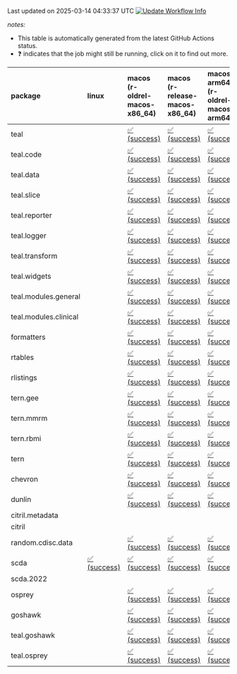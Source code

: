 Last updated on 2025-03-14 04:33:37 UTC [![Update Workflow
Info](https://github.com/averissimo/verdepcheck-status/actions/workflows/update.yaml/badge.svg)](https://github.com/averissimo/verdepcheck-status/actions/workflows/update.yaml)

*notes:*

-   This table is automatically generated from the latest GitHub Actions
    status.
-   ❓ indicates that the job might still be running, click on it to
    find out more.

<table>
<colgroup>
<col style="width: 1%" />
<col style="width: 6%" />
<col style="width: 7%" />
<col style="width: 7%" />
<col style="width: 7%" />
<col style="width: 7%" />
<col style="width: 7%" />
<col style="width: 7%" />
<col style="width: 7%" />
<col style="width: 7%" />
<col style="width: 7%" />
<col style="width: 7%" />
<col style="width: 7%" />
<col style="width: 7%" />
</colgroup>
<thead>
<tr class="header">
<th style="text-align: left;">package</th>
<th style="text-align: left;">linux</th>
<th style="text-align: left;">macos (r-oldrel-macos-x86_64)</th>
<th style="text-align: left;">macos (r-release-macos-x86_64)</th>
<th style="text-align: left;">macos-arm64 (r-oldrel-macos-arm64)</th>
<th style="text-align: left;">macos-arm64 (r-release-macos-arm64)</th>
<th style="text-align: left;">nosuggests</th>
<th style="text-align: left;">ubuntu-clang</th>
<th style="text-align: left;">ubuntu-gcc12</th>
<th style="text-align: left;">ubuntu-next</th>
<th style="text-align: left;">ubuntu-release</th>
<th style="text-align: left;">windows (r-devel-windows-x86_64)</th>
<th style="text-align: left;">windows (r-oldrel-windows-x86_64)</th>
<th style="text-align: left;">windows (r-release-windows-x86_64)</th>
</tr>
</thead>
<tbody>
<tr class="odd">
<td style="text-align: left;">teal</td>
<td style="text-align: left;"></td>
<td
style="text-align: left;"><a href="https://github.com/insightsengineering/teal/actions/runs/13744540510/job/38437872503">✅
(success)</a></td>
<td
style="text-align: left;"><a href="https://github.com/insightsengineering/teal/actions/runs/13744540510/job/38437871918">✅
(success)</a></td>
<td
style="text-align: left;"><a href="https://github.com/insightsengineering/teal/actions/runs/13744540510/job/38437872349">✅
(success)</a></td>
<td
style="text-align: left;"><a href="https://github.com/insightsengineering/teal/actions/runs/13744540510/job/38437871752">✅
(success)</a></td>
<td
style="text-align: left;"><a href="https://github.com/insightsengineering/teal/actions/runs/13744540510/job/38437872558">❌
(failure)</a></td>
<td
style="text-align: left;"><a href="https://github.com/insightsengineering/teal/actions/runs/13744540510/job/38437871679">✅
(success)</a></td>
<td
style="text-align: left;"><a href="https://github.com/insightsengineering/teal/actions/runs/13744540510/job/38437871831">✅
(success)</a></td>
<td
style="text-align: left;"><a href="https://github.com/insightsengineering/teal/actions/runs/13744540510/job/38437872176">✅
(success)</a></td>
<td
style="text-align: left;"><a href="https://github.com/insightsengineering/teal/actions/runs/13744540510/job/38437872268">✅
(success)</a></td>
<td
style="text-align: left;"><a href="https://github.com/insightsengineering/teal/actions/runs/13744540510/job/38437871402">✅
(success)</a></td>
<td
style="text-align: left;"><a href="https://github.com/insightsengineering/teal/actions/runs/13744540510/job/38437872642">✅
(success)</a></td>
<td
style="text-align: left;"><a href="https://github.com/insightsengineering/teal/actions/runs/13744540510/job/38437872075">✅
(success)</a></td>
</tr>
<tr class="even">
<td style="text-align: left;">teal.code</td>
<td style="text-align: left;"></td>
<td
style="text-align: left;"><a href="https://github.com/insightsengineering/teal.code/actions/runs/13744557262/job/38437909095">✅
(success)</a></td>
<td
style="text-align: left;"><a href="https://github.com/insightsengineering/teal.code/actions/runs/13744557262/job/38437908664">✅
(success)</a></td>
<td
style="text-align: left;"><a href="https://github.com/insightsengineering/teal.code/actions/runs/13744557262/job/38437908934">✅
(success)</a></td>
<td
style="text-align: left;"><a href="https://github.com/insightsengineering/teal.code/actions/runs/13744557262/job/38437908562">✅
(success)</a></td>
<td
style="text-align: left;"><a href="https://github.com/insightsengineering/teal.code/actions/runs/13744557262/job/38437909302">❌
(failure)</a></td>
<td
style="text-align: left;"><a href="https://github.com/insightsengineering/teal.code/actions/runs/13744557262/job/38437908493">✅
(success)</a></td>
<td
style="text-align: left;"><a href="https://github.com/insightsengineering/teal.code/actions/runs/13744557262/job/38437908612">✅
(success)</a></td>
<td
style="text-align: left;"><a href="https://github.com/insightsengineering/teal.code/actions/runs/13744557262/job/38437908862">✅
(success)</a></td>
<td
style="text-align: left;"><a href="https://github.com/insightsengineering/teal.code/actions/runs/13744557262/job/38437909009">✅
(success)</a></td>
<td
style="text-align: left;"><a href="https://github.com/insightsengineering/teal.code/actions/runs/13744557262/job/38437908316">✅
(success)</a></td>
<td
style="text-align: left;"><a href="https://github.com/insightsengineering/teal.code/actions/runs/13744557262/job/38437909230">✅
(success)</a></td>
<td
style="text-align: left;"><a href="https://github.com/insightsengineering/teal.code/actions/runs/13744557262/job/38437908801">✅
(success)</a></td>
</tr>
<tr class="odd">
<td style="text-align: left;">teal.data</td>
<td style="text-align: left;"></td>
<td
style="text-align: left;"><a href="https://github.com/insightsengineering/teal.data/actions/runs/13744544205/job/38437880170">✅
(success)</a></td>
<td
style="text-align: left;"><a href="https://github.com/insightsengineering/teal.data/actions/runs/13744544205/job/38437879735">✅
(success)</a></td>
<td
style="text-align: left;"><a href="https://github.com/insightsengineering/teal.data/actions/runs/13744544205/job/38437880022">✅
(success)</a></td>
<td
style="text-align: left;"><a href="https://github.com/insightsengineering/teal.data/actions/runs/13744544205/job/38437879588">✅
(success)</a></td>
<td
style="text-align: left;"><a href="https://github.com/insightsengineering/teal.data/actions/runs/13744544205/job/38437880486">❌
(failure)</a></td>
<td
style="text-align: left;"><a href="https://github.com/insightsengineering/teal.data/actions/runs/13744544205/job/38437879505">✅
(success)</a></td>
<td
style="text-align: left;"><a href="https://github.com/insightsengineering/teal.data/actions/runs/13744544205/job/38437879662">✅
(success)</a></td>
<td
style="text-align: left;"><a href="https://github.com/insightsengineering/teal.data/actions/runs/13744544205/job/38437879948">✅
(success)</a></td>
<td
style="text-align: left;"><a href="https://github.com/insightsengineering/teal.data/actions/runs/13744544205/job/38437880099">✅
(success)</a></td>
<td
style="text-align: left;"><a href="https://github.com/insightsengineering/teal.data/actions/runs/13744544205/job/38437879212">✅
(success)</a></td>
<td
style="text-align: left;"><a href="https://github.com/insightsengineering/teal.data/actions/runs/13744544205/job/38437880387">✅
(success)</a></td>
<td
style="text-align: left;"><a href="https://github.com/insightsengineering/teal.data/actions/runs/13744544205/job/38437879868">✅
(success)</a></td>
</tr>
<tr class="even">
<td style="text-align: left;">teal.slice</td>
<td style="text-align: left;"></td>
<td
style="text-align: left;"><a href="https://github.com/insightsengineering/teal.slice/actions/runs/13744551040/job/38437894924">✅
(success)</a></td>
<td
style="text-align: left;"><a href="https://github.com/insightsengineering/teal.slice/actions/runs/13744551040/job/38437894586">✅
(success)</a></td>
<td
style="text-align: left;"><a href="https://github.com/insightsengineering/teal.slice/actions/runs/13744551040/job/38437894799">✅
(success)</a></td>
<td
style="text-align: left;"><a href="https://github.com/insightsengineering/teal.slice/actions/runs/13744551040/job/38437894479">✅
(success)</a></td>
<td
style="text-align: left;"><a href="https://github.com/insightsengineering/teal.slice/actions/runs/13744551040/job/38437894981">❌
(failure)</a></td>
<td
style="text-align: left;"><a href="https://github.com/insightsengineering/teal.slice/actions/runs/13744551040/job/38437894166">✅
(success)</a></td>
<td
style="text-align: left;"><a href="https://github.com/insightsengineering/teal.slice/actions/runs/13744551040/job/38437894433">✅
(success)</a></td>
<td
style="text-align: left;"><a href="https://github.com/insightsengineering/teal.slice/actions/runs/13744551040/job/38437894652">✅
(success)</a></td>
<td
style="text-align: left;"><a href="https://github.com/insightsengineering/teal.slice/actions/runs/13744551040/job/38437894738">✅
(success)</a></td>
<td
style="text-align: left;"><a href="https://github.com/insightsengineering/teal.slice/actions/runs/13744551040/job/38437894383">✅
(success)</a></td>
<td
style="text-align: left;"><a href="https://github.com/insightsengineering/teal.slice/actions/runs/13744551040/job/38437895042">✅
(success)</a></td>
<td
style="text-align: left;"><a href="https://github.com/insightsengineering/teal.slice/actions/runs/13744551040/job/38437894690">✅
(success)</a></td>
</tr>
<tr class="odd">
<td style="text-align: left;">teal.reporter</td>
<td style="text-align: left;"></td>
<td
style="text-align: left;"><a href="https://github.com/insightsengineering/teal.reporter/actions/runs/13744546622/job/38437886459">✅
(success)</a></td>
<td
style="text-align: left;"><a href="https://github.com/insightsengineering/teal.reporter/actions/runs/13744546622/job/38437886031">✅
(success)</a></td>
<td
style="text-align: left;"><a href="https://github.com/insightsengineering/teal.reporter/actions/runs/13744546622/job/38437886312">✅
(success)</a></td>
<td
style="text-align: left;"><a href="https://github.com/insightsengineering/teal.reporter/actions/runs/13744546622/job/38437885785">✅
(success)</a></td>
<td
style="text-align: left;"><a href="https://github.com/insightsengineering/teal.reporter/actions/runs/13744546622/job/38437886854">❌
(failure)</a></td>
<td
style="text-align: left;"><a href="https://github.com/insightsengineering/teal.reporter/actions/runs/13744546622/job/38437885662">✅
(success)</a></td>
<td
style="text-align: left;"><a href="https://github.com/insightsengineering/teal.reporter/actions/runs/13744546622/job/38437885913">✅
(success)</a></td>
<td
style="text-align: left;"><a href="https://github.com/insightsengineering/teal.reporter/actions/runs/13744546622/job/38437886243">✅
(success)</a></td>
<td
style="text-align: left;"><a href="https://github.com/insightsengineering/teal.reporter/actions/runs/13744546622/job/38437886392">✅
(success)</a></td>
<td
style="text-align: left;"><a href="https://github.com/insightsengineering/teal.reporter/actions/runs/13744546622/job/38437885386">✅
(success)</a></td>
<td
style="text-align: left;"><a href="https://github.com/insightsengineering/teal.reporter/actions/runs/13744546622/job/38437886629">✅
(success)</a></td>
<td
style="text-align: left;"><a href="https://github.com/insightsengineering/teal.reporter/actions/runs/13744546622/job/38437886184">✅
(success)</a></td>
</tr>
<tr class="even">
<td style="text-align: left;">teal.logger</td>
<td style="text-align: left;"></td>
<td
style="text-align: left;"><a href="https://github.com/insightsengineering/teal.logger/actions/runs/13744541411/job/38437873806">✅
(success)</a></td>
<td
style="text-align: left;"><a href="https://github.com/insightsengineering/teal.logger/actions/runs/13744541411/job/38437873360">✅
(success)</a></td>
<td
style="text-align: left;"><a href="https://github.com/insightsengineering/teal.logger/actions/runs/13744541411/job/38437873596">✅
(success)</a></td>
<td
style="text-align: left;"><a href="https://github.com/insightsengineering/teal.logger/actions/runs/13744541411/job/38437873209">✅
(success)</a></td>
<td
style="text-align: left;"><a href="https://github.com/insightsengineering/teal.logger/actions/runs/13744541411/job/38437874098">❌
(failure)</a></td>
<td
style="text-align: left;"><a href="https://github.com/insightsengineering/teal.logger/actions/runs/13744541411/job/38437873122">✅
(success)</a></td>
<td
style="text-align: left;"><a href="https://github.com/insightsengineering/teal.logger/actions/runs/13744541411/job/38437873269">✅
(success)</a></td>
<td
style="text-align: left;"><a href="https://github.com/insightsengineering/teal.logger/actions/runs/13744541411/job/38437873666">✅
(success)</a></td>
<td
style="text-align: left;"><a href="https://github.com/insightsengineering/teal.logger/actions/runs/13744541411/job/38437873735">✅
(success)</a></td>
<td
style="text-align: left;"><a href="https://github.com/insightsengineering/teal.logger/actions/runs/13744541411/job/38437872833">✅
(success)</a></td>
<td
style="text-align: left;"><a href="https://github.com/insightsengineering/teal.logger/actions/runs/13744541411/job/38437873982">✅
(success)</a></td>
<td
style="text-align: left;"><a href="https://github.com/insightsengineering/teal.logger/actions/runs/13744541411/job/38437873444">✅
(success)</a></td>
</tr>
<tr class="odd">
<td style="text-align: left;">teal.transform</td>
<td style="text-align: left;"></td>
<td
style="text-align: left;"><a href="https://github.com/insightsengineering/teal.transform/actions/runs/13744547445/job/38437888463">✅
(success)</a></td>
<td
style="text-align: left;"><a href="https://github.com/insightsengineering/teal.transform/actions/runs/13744547445/job/38437888176">✅
(success)</a></td>
<td
style="text-align: left;"><a href="https://github.com/insightsengineering/teal.transform/actions/runs/13744547445/job/38437888392">✅
(success)</a></td>
<td
style="text-align: left;"><a href="https://github.com/insightsengineering/teal.transform/actions/runs/13744547445/job/38437888003">✅
(success)</a></td>
<td
style="text-align: left;"><a href="https://github.com/insightsengineering/teal.transform/actions/runs/13744547445/job/38437889051">❌
(failure)</a></td>
<td
style="text-align: left;"><a href="https://github.com/insightsengineering/teal.transform/actions/runs/13744547445/job/38437887921">✅
(success)</a></td>
<td
style="text-align: left;"><a href="https://github.com/insightsengineering/teal.transform/actions/runs/13744547445/job/38437888103">✅
(success)</a></td>
<td
style="text-align: left;"><a href="https://github.com/insightsengineering/teal.transform/actions/runs/13744547445/job/38437888544">✅
(success)</a></td>
<td
style="text-align: left;"><a href="https://github.com/insightsengineering/teal.transform/actions/runs/13744547445/job/38437888786">✅
(success)</a></td>
<td
style="text-align: left;"><a href="https://github.com/insightsengineering/teal.transform/actions/runs/13744547445/job/38437887658">✅
(success)</a></td>
<td
style="text-align: left;"><a href="https://github.com/insightsengineering/teal.transform/actions/runs/13744547445/job/38437888706">✅
(success)</a></td>
<td
style="text-align: left;"><a href="https://github.com/insightsengineering/teal.transform/actions/runs/13744547445/job/38437888328">✅
(success)</a></td>
</tr>
<tr class="even">
<td style="text-align: left;">teal.widgets</td>
<td style="text-align: left;"></td>
<td
style="text-align: left;"><a href="https://github.com/insightsengineering/teal.widgets/actions/runs/13744563542/job/38437920535">✅
(success)</a></td>
<td
style="text-align: left;"><a href="https://github.com/insightsengineering/teal.widgets/actions/runs/13744563542/job/38437920246">✅
(success)</a></td>
<td
style="text-align: left;"><a href="https://github.com/insightsengineering/teal.widgets/actions/runs/13744563542/job/38437920445">✅
(success)</a></td>
<td
style="text-align: left;"><a href="https://github.com/insightsengineering/teal.widgets/actions/runs/13744563542/job/38437920146">✅
(success)</a></td>
<td
style="text-align: left;"><a href="https://github.com/insightsengineering/teal.widgets/actions/runs/13744563542/job/38437920606">❌
(failure)</a></td>
<td
style="text-align: left;"><a href="https://github.com/insightsengineering/teal.widgets/actions/runs/13744563542/job/38437919750">✅
(success)</a></td>
<td
style="text-align: left;"><a href="https://github.com/insightsengineering/teal.widgets/actions/runs/13744563542/job/38437920090">✅
(success)</a></td>
<td
style="text-align: left;"><a href="https://github.com/insightsengineering/teal.widgets/actions/runs/13744563542/job/38437920295">✅
(success)</a></td>
<td
style="text-align: left;"><a href="https://github.com/insightsengineering/teal.widgets/actions/runs/13744563542/job/38437920398">✅
(success)</a></td>
<td
style="text-align: left;"><a href="https://github.com/insightsengineering/teal.widgets/actions/runs/13744563542/job/38437920013">✅
(success)</a></td>
<td
style="text-align: left;"><a href="https://github.com/insightsengineering/teal.widgets/actions/runs/13744563542/job/38437920731">✅
(success)</a></td>
<td
style="text-align: left;"><a href="https://github.com/insightsengineering/teal.widgets/actions/runs/13744563542/job/38437920348">✅
(success)</a></td>
</tr>
<tr class="odd">
<td style="text-align: left;">teal.modules.general</td>
<td style="text-align: left;"></td>
<td
style="text-align: left;"><a href="https://github.com/insightsengineering/teal.modules.general/actions/runs/13744541244/job/38437873431">✅
(success)</a></td>
<td
style="text-align: left;"><a href="https://github.com/insightsengineering/teal.modules.general/actions/runs/13744541244/job/38437873185">✅
(success)</a></td>
<td
style="text-align: left;"><a href="https://github.com/insightsengineering/teal.modules.general/actions/runs/13744541244/job/38437873361">✅
(success)</a></td>
<td
style="text-align: left;"><a href="https://github.com/insightsengineering/teal.modules.general/actions/runs/13744541244/job/38437873092">✅
(success)</a></td>
<td style="text-align: left;"></td>
<td style="text-align: left;"></td>
<td style="text-align: left;"></td>
<td
style="text-align: left;"><a href="https://github.com/insightsengineering/teal.modules.general/actions/runs/13744541244/job/38437872726">✅
(success)</a></td>
<td
style="text-align: left;"><a href="https://github.com/insightsengineering/teal.modules.general/actions/runs/13744541244/job/38437873002">✅
(success)</a></td>
<td
style="text-align: left;"><a href="https://github.com/insightsengineering/teal.modules.general/actions/runs/13744541244/job/38437872911">✅
(success)</a></td>
<td
style="text-align: left;"><a href="https://github.com/insightsengineering/teal.modules.general/actions/runs/13744541244/job/38437873510">✅
(success)</a></td>
<td
style="text-align: left;"><a href="https://github.com/insightsengineering/teal.modules.general/actions/runs/13744541244/job/38437873273">✅
(success)</a></td>
</tr>
<tr class="even">
<td style="text-align: left;">teal.modules.clinical</td>
<td style="text-align: left;"></td>
<td
style="text-align: left;"><a href="https://github.com/insightsengineering/teal.modules.clinical/actions/runs/13744556604/job/38437907051">✅
(success)</a></td>
<td
style="text-align: left;"><a href="https://github.com/insightsengineering/teal.modules.clinical/actions/runs/13744556604/job/38437906823">✅
(success)</a></td>
<td
style="text-align: left;"><a href="https://github.com/insightsengineering/teal.modules.clinical/actions/runs/13744556604/job/38437906987">✅
(success)</a></td>
<td
style="text-align: left;"><a href="https://github.com/insightsengineering/teal.modules.clinical/actions/runs/13744556604/job/38437906757">✅
(success)</a></td>
<td style="text-align: left;"></td>
<td style="text-align: left;"></td>
<td style="text-align: left;"></td>
<td
style="text-align: left;"><a href="https://github.com/insightsengineering/teal.modules.clinical/actions/runs/13744556604/job/38437906425">✅
(success)</a></td>
<td
style="text-align: left;"><a href="https://github.com/insightsengineering/teal.modules.clinical/actions/runs/13744556604/job/38437906631">✅
(success)</a></td>
<td
style="text-align: left;"><a href="https://github.com/insightsengineering/teal.modules.clinical/actions/runs/13744556604/job/38437906698">✅
(success)</a></td>
<td
style="text-align: left;"><a href="https://github.com/insightsengineering/teal.modules.clinical/actions/runs/13744556604/job/38437907111">✅
(success)</a></td>
<td
style="text-align: left;"><a href="https://github.com/insightsengineering/teal.modules.clinical/actions/runs/13744556604/job/38437906907">✅
(success)</a></td>
</tr>
<tr class="odd">
<td style="text-align: left;">formatters</td>
<td style="text-align: left;"></td>
<td
style="text-align: left;"><a href="https://github.com/insightsengineering/formatters/actions/runs/13744552826/job/38437898501">✅
(success)</a></td>
<td
style="text-align: left;"><a href="https://github.com/insightsengineering/formatters/actions/runs/13744552826/job/38437897980">✅
(success)</a></td>
<td
style="text-align: left;"><a href="https://github.com/insightsengineering/formatters/actions/runs/13744552826/job/38437898328">✅
(success)</a></td>
<td
style="text-align: left;"><a href="https://github.com/insightsengineering/formatters/actions/runs/13744552826/job/38437897791">✅
(success)</a></td>
<td
style="text-align: left;"><a href="https://github.com/insightsengineering/formatters/actions/runs/13744552826/job/38437898785">❌
(failure)</a></td>
<td
style="text-align: left;"><a href="https://github.com/insightsengineering/formatters/actions/runs/13744552826/job/38437897705">✅
(success)</a></td>
<td
style="text-align: left;"><a href="https://github.com/insightsengineering/formatters/actions/runs/13744552826/job/38437897879">✅
(success)</a></td>
<td
style="text-align: left;"><a href="https://github.com/insightsengineering/formatters/actions/runs/13744552826/job/38437898245">✅
(success)</a></td>
<td
style="text-align: left;"><a href="https://github.com/insightsengineering/formatters/actions/runs/13744552826/job/38437898427">✅
(success)</a></td>
<td
style="text-align: left;"><a href="https://github.com/insightsengineering/formatters/actions/runs/13744552826/job/38437897409">✅
(success)</a></td>
<td
style="text-align: left;"><a href="https://github.com/insightsengineering/formatters/actions/runs/13744552826/job/38437898685">✅
(success)</a></td>
<td
style="text-align: left;"><a href="https://github.com/insightsengineering/formatters/actions/runs/13744552826/job/38437898158">✅
(success)</a></td>
</tr>
<tr class="even">
<td style="text-align: left;">rtables</td>
<td style="text-align: left;"></td>
<td
style="text-align: left;"><a href="https://github.com/insightsengineering/rtables/actions/runs/13744540264/job/38437872181">✅
(success)</a></td>
<td
style="text-align: left;"><a href="https://github.com/insightsengineering/rtables/actions/runs/13744540264/job/38437871640">✅
(success)</a></td>
<td
style="text-align: left;"><a href="https://github.com/insightsengineering/rtables/actions/runs/13744540264/job/38437871968">✅
(success)</a></td>
<td
style="text-align: left;"><a href="https://github.com/insightsengineering/rtables/actions/runs/13744540264/job/38437871474">✅
(success)</a></td>
<td
style="text-align: left;"><a href="https://github.com/insightsengineering/rtables/actions/runs/13744540264/job/38437872532">❌
(failure)</a></td>
<td
style="text-align: left;"><a href="https://github.com/insightsengineering/rtables/actions/runs/13744540264/job/38437871385">✅
(success)</a></td>
<td
style="text-align: left;"><a href="https://github.com/insightsengineering/rtables/actions/runs/13744540264/job/38437871560">✅
(success)</a></td>
<td
style="text-align: left;"><a href="https://github.com/insightsengineering/rtables/actions/runs/13744540264/job/38437871886">✅
(success)</a></td>
<td
style="text-align: left;"><a href="https://github.com/insightsengineering/rtables/actions/runs/13744540264/job/38437872057">✅
(success)</a></td>
<td
style="text-align: left;"><a href="https://github.com/insightsengineering/rtables/actions/runs/13744540264/job/38437871106">✅
(success)</a></td>
<td
style="text-align: left;"><a href="https://github.com/insightsengineering/rtables/actions/runs/13744540264/job/38437872409">✅
(success)</a></td>
<td
style="text-align: left;"><a href="https://github.com/insightsengineering/rtables/actions/runs/13744540264/job/38437871800">✅
(success)</a></td>
</tr>
<tr class="odd">
<td style="text-align: left;">rlistings</td>
<td style="text-align: left;"></td>
<td
style="text-align: left;"><a href="https://github.com/insightsengineering/rlistings/actions/runs/13744545013/job/38437882802">✅
(success)</a></td>
<td
style="text-align: left;"><a href="https://github.com/insightsengineering/rlistings/actions/runs/13744545013/job/38437882329">✅
(success)</a></td>
<td
style="text-align: left;"><a href="https://github.com/insightsengineering/rlistings/actions/runs/13744545013/job/38437882668">✅
(success)</a></td>
<td
style="text-align: left;"><a href="https://github.com/insightsengineering/rlistings/actions/runs/13744545013/job/38437882158">✅
(success)</a></td>
<td
style="text-align: left;"><a href="https://github.com/insightsengineering/rlistings/actions/runs/13744545013/job/38437882735">❌
(failure)</a></td>
<td
style="text-align: left;"><a href="https://github.com/insightsengineering/rlistings/actions/runs/13744545013/job/38437881628">✅
(success)</a></td>
<td
style="text-align: left;"><a href="https://github.com/insightsengineering/rlistings/actions/runs/13744545013/job/38437881927">✅
(success)</a></td>
<td
style="text-align: left;"><a href="https://github.com/insightsengineering/rlistings/actions/runs/13744545013/job/38437882244">✅
(success)</a></td>
<td
style="text-align: left;"><a href="https://github.com/insightsengineering/rlistings/actions/runs/13744545013/job/38437882417">✅
(success)</a></td>
<td
style="text-align: left;"><a href="https://github.com/insightsengineering/rlistings/actions/runs/13744545013/job/38437881989">✅
(success)</a></td>
<td
style="text-align: left;"><a href="https://github.com/insightsengineering/rlistings/actions/runs/13744545013/job/38437883096">✅
(success)</a></td>
<td
style="text-align: left;"><a href="https://github.com/insightsengineering/rlistings/actions/runs/13744545013/job/38437882495">✅
(success)</a></td>
</tr>
<tr class="even">
<td style="text-align: left;">tern.gee</td>
<td style="text-align: left;"></td>
<td
style="text-align: left;"><a href="https://github.com/insightsengineering/tern.gee/actions/runs/13744554040/job/38437902334">✅
(success)</a></td>
<td
style="text-align: left;"><a href="https://github.com/insightsengineering/tern.gee/actions/runs/13744554040/job/38437901956">✅
(success)</a></td>
<td
style="text-align: left;"><a href="https://github.com/insightsengineering/tern.gee/actions/runs/13744554040/job/38437902221">✅
(success)</a></td>
<td
style="text-align: left;"><a href="https://github.com/insightsengineering/tern.gee/actions/runs/13744554040/job/38437901868">✅
(success)</a></td>
<td
style="text-align: left;"><a href="https://github.com/insightsengineering/tern.gee/actions/runs/13744554040/job/38437902386">❌
(failure)</a></td>
<td
style="text-align: left;"><a href="https://github.com/insightsengineering/tern.gee/actions/runs/13744554040/job/38437901805">✅
(success)</a></td>
<td
style="text-align: left;"><a href="https://github.com/insightsengineering/tern.gee/actions/runs/13744554040/job/38437901914">✅
(success)</a></td>
<td
style="text-align: left;"><a href="https://github.com/insightsengineering/tern.gee/actions/runs/13744554040/job/38437902108">✅
(success)</a></td>
<td
style="text-align: left;"><a href="https://github.com/insightsengineering/tern.gee/actions/runs/13744554040/job/38437902158">✅
(success)</a></td>
<td
style="text-align: left;"><a href="https://github.com/insightsengineering/tern.gee/actions/runs/13744554040/job/38437901611">✅
(success)</a></td>
<td
style="text-align: left;"><a href="https://github.com/insightsengineering/tern.gee/actions/runs/13744554040/job/38437902430">✅
(success)</a></td>
<td
style="text-align: left;"><a href="https://github.com/insightsengineering/tern.gee/actions/runs/13744554040/job/38437902063">✅
(success)</a></td>
</tr>
<tr class="odd">
<td style="text-align: left;">tern.mmrm</td>
<td style="text-align: left;"></td>
<td
style="text-align: left;"><a href="https://github.com/insightsengineering/tern.mmrm/actions/runs/13744562170/job/38437916974">✅
(success)</a></td>
<td
style="text-align: left;"><a href="https://github.com/insightsengineering/tern.mmrm/actions/runs/13744562170/job/38437916455">✅
(success)</a></td>
<td
style="text-align: left;"><a href="https://github.com/insightsengineering/tern.mmrm/actions/runs/13744562170/job/38437916801">✅
(success)</a></td>
<td
style="text-align: left;"><a href="https://github.com/insightsengineering/tern.mmrm/actions/runs/13744562170/job/38437916279">✅
(success)</a></td>
<td
style="text-align: left;"><a href="https://github.com/insightsengineering/tern.mmrm/actions/runs/13744562170/job/38437916888">❌
(failure)</a></td>
<td
style="text-align: left;"><a href="https://github.com/insightsengineering/tern.mmrm/actions/runs/13744562170/job/38437915779">✅
(success)</a></td>
<td
style="text-align: left;"><a href="https://github.com/insightsengineering/tern.mmrm/actions/runs/13744562170/job/38437916039">✅
(success)</a></td>
<td
style="text-align: left;"><a href="https://github.com/insightsengineering/tern.mmrm/actions/runs/13744562170/job/38437916379">✅
(success)</a></td>
<td
style="text-align: left;"><a href="https://github.com/insightsengineering/tern.mmrm/actions/runs/13744562170/job/38437916527">✅
(success)</a></td>
<td
style="text-align: left;"><a href="https://github.com/insightsengineering/tern.mmrm/actions/runs/13744562170/job/38437916116">✅
(success)</a></td>
<td
style="text-align: left;"><a href="https://github.com/insightsengineering/tern.mmrm/actions/runs/13744562170/job/38437917165">✅
(success)</a></td>
<td
style="text-align: left;"><a href="https://github.com/insightsengineering/tern.mmrm/actions/runs/13744562170/job/38437916612">✅
(success)</a></td>
</tr>
<tr class="even">
<td style="text-align: left;">tern.rbmi</td>
<td style="text-align: left;"></td>
<td
style="text-align: left;"><a href="https://github.com/insightsengineering/tern.rbmi/actions/runs/13744552141/job/38437897147">✅
(success)</a></td>
<td
style="text-align: left;"><a href="https://github.com/insightsengineering/tern.rbmi/actions/runs/13744552141/job/38437896626">✅
(success)</a></td>
<td
style="text-align: left;"><a href="https://github.com/insightsengineering/tern.rbmi/actions/runs/13744552141/job/38437896927">✅
(success)</a></td>
<td
style="text-align: left;"><a href="https://github.com/insightsengineering/tern.rbmi/actions/runs/13744552141/job/38437896454">✅
(success)</a></td>
<td
style="text-align: left;"><a href="https://github.com/insightsengineering/tern.rbmi/actions/runs/13744552141/job/38437897247">❌
(failure)</a></td>
<td
style="text-align: left;"><a href="https://github.com/insightsengineering/tern.rbmi/actions/runs/13744552141/job/38437896261">✅
(success)</a></td>
<td
style="text-align: left;"><a href="https://github.com/insightsengineering/tern.rbmi/actions/runs/13744552141/job/38437896350">✅
(success)</a></td>
<td
style="text-align: left;"><a href="https://github.com/insightsengineering/tern.rbmi/actions/runs/13744552141/job/38437896710">✅
(success)</a></td>
<td
style="text-align: left;"><a href="https://github.com/insightsengineering/tern.rbmi/actions/runs/13744552141/job/38437896869">✅
(success)</a></td>
<td
style="text-align: left;"><a href="https://github.com/insightsengineering/tern.rbmi/actions/runs/13744552141/job/38437896030">✅
(success)</a></td>
<td
style="text-align: left;"><a href="https://github.com/insightsengineering/tern.rbmi/actions/runs/13744552141/job/38437897322">✅
(success)</a></td>
<td
style="text-align: left;"><a href="https://github.com/insightsengineering/tern.rbmi/actions/runs/13744552141/job/38437896790">✅
(success)</a></td>
</tr>
<tr class="odd">
<td style="text-align: left;">tern</td>
<td style="text-align: left;"></td>
<td
style="text-align: left;"><a href="https://github.com/insightsengineering/tern/actions/runs/13744546693/job/38437887080">✅
(success)</a></td>
<td
style="text-align: left;"><a href="https://github.com/insightsengineering/tern/actions/runs/13744546693/job/38437886491">✅
(success)</a></td>
<td
style="text-align: left;"><a href="https://github.com/insightsengineering/tern/actions/runs/13744546693/job/38437886881">✅
(success)</a></td>
<td
style="text-align: left;"><a href="https://github.com/insightsengineering/tern/actions/runs/13744546693/job/38437886334">✅
(success)</a></td>
<td
style="text-align: left;"><a href="https://github.com/insightsengineering/tern/actions/runs/13744546693/job/38437887206">❌
(failure)</a></td>
<td
style="text-align: left;"><a href="https://github.com/insightsengineering/tern/actions/runs/13744546693/job/38437885947">✅
(success)</a></td>
<td
style="text-align: left;"><a href="https://github.com/insightsengineering/tern/actions/runs/13744546693/job/38437886271">✅
(success)</a></td>
<td
style="text-align: left;"><a href="https://github.com/insightsengineering/tern/actions/runs/13744546693/job/38437886582">✅
(success)</a></td>
<td
style="text-align: left;"><a href="https://github.com/insightsengineering/tern/actions/runs/13744546693/job/38437886778">✅
(success)</a></td>
<td
style="text-align: left;"><a href="https://github.com/insightsengineering/tern/actions/runs/13744546693/job/38437886207">✅
(success)</a></td>
<td
style="text-align: left;"><a href="https://github.com/insightsengineering/tern/actions/runs/13744546693/job/38437887287">✅
(success)</a></td>
<td
style="text-align: left;"><a href="https://github.com/insightsengineering/tern/actions/runs/13744546693/job/38437886688">✅
(success)</a></td>
</tr>
<tr class="even">
<td style="text-align: left;">chevron</td>
<td style="text-align: left;"></td>
<td
style="text-align: left;"><a href="https://github.com/insightsengineering/chevron/actions/runs/13744554255/job/38437902516">✅
(success)</a></td>
<td
style="text-align: left;"><a href="https://github.com/insightsengineering/chevron/actions/runs/13744554255/job/38437902193">✅
(success)</a></td>
<td
style="text-align: left;"><a href="https://github.com/insightsengineering/chevron/actions/runs/13744554255/job/38437902413">✅
(success)</a></td>
<td
style="text-align: left;"><a href="https://github.com/insightsengineering/chevron/actions/runs/13744554255/job/38437902099">✅
(success)</a></td>
<td
style="text-align: left;"><a href="https://github.com/insightsengineering/chevron/actions/runs/13744554255/job/38437902570">❌
(failure)</a></td>
<td
style="text-align: left;"><a href="https://github.com/insightsengineering/chevron/actions/runs/13744554255/job/38437901808">✅
(success)</a></td>
<td
style="text-align: left;"><a href="https://github.com/insightsengineering/chevron/actions/runs/13744554255/job/38437902045">✅
(success)</a></td>
<td
style="text-align: left;"><a href="https://github.com/insightsengineering/chevron/actions/runs/13744554255/job/38437902247">✅
(success)</a></td>
<td
style="text-align: left;"><a href="https://github.com/insightsengineering/chevron/actions/runs/13744554255/job/38437902355">✅
(success)</a></td>
<td
style="text-align: left;"><a href="https://github.com/insightsengineering/chevron/actions/runs/13744554255/job/38437901989">✅
(success)</a></td>
<td
style="text-align: left;"><a href="https://github.com/insightsengineering/chevron/actions/runs/13744554255/job/38437902632">✅
(success)</a></td>
<td
style="text-align: left;"><a href="https://github.com/insightsengineering/chevron/actions/runs/13744554255/job/38437902300">✅
(success)</a></td>
</tr>
<tr class="odd">
<td style="text-align: left;">dunlin</td>
<td style="text-align: left;"></td>
<td
style="text-align: left;"><a href="https://github.com/insightsengineering/dunlin/actions/runs/12616307113/job/35157397606">✅
(success)</a></td>
<td
style="text-align: left;"><a href="https://github.com/insightsengineering/dunlin/actions/runs/12616307113/job/35157397136">✅
(success)</a></td>
<td
style="text-align: left;"><a href="https://github.com/insightsengineering/dunlin/actions/runs/12616307113/job/35157397443">✅
(success)</a></td>
<td
style="text-align: left;"><a href="https://github.com/insightsengineering/dunlin/actions/runs/12616307113/job/35157396975">✅
(success)</a></td>
<td
style="text-align: left;"><a href="https://github.com/insightsengineering/dunlin/actions/runs/12616307113/job/35157397923">✅
(success)</a></td>
<td
style="text-align: left;"><a href="https://github.com/insightsengineering/dunlin/actions/runs/12616307113/job/35157397053">✅
(success)</a></td>
<td
style="text-align: left;"><a href="https://github.com/insightsengineering/dunlin/actions/runs/12616307113/job/35157397205">✅
(success)</a></td>
<td
style="text-align: left;"><a href="https://github.com/insightsengineering/dunlin/actions/runs/12616307113/job/35157397533">✅
(success)</a></td>
<td
style="text-align: left;"><a href="https://github.com/insightsengineering/dunlin/actions/runs/12616307113/job/35157397749">✅
(success)</a></td>
<td
style="text-align: left;"><a href="https://github.com/insightsengineering/dunlin/actions/runs/12616307113/job/35157396791">✅
(success)</a></td>
<td
style="text-align: left;"><a href="https://github.com/insightsengineering/dunlin/actions/runs/12616307113/job/35157397670">✅
(success)</a></td>
<td
style="text-align: left;"><a href="https://github.com/insightsengineering/dunlin/actions/runs/12616307113/job/35157397262">✅
(success)</a></td>
</tr>
<tr class="even">
<td style="text-align: left;">citril.metadata</td>
<td style="text-align: left;"></td>
<td style="text-align: left;"></td>
<td style="text-align: left;"></td>
<td style="text-align: left;"></td>
<td style="text-align: left;"></td>
<td style="text-align: left;"></td>
<td style="text-align: left;"></td>
<td style="text-align: left;"></td>
<td style="text-align: left;"></td>
<td style="text-align: left;"></td>
<td style="text-align: left;"></td>
<td style="text-align: left;"></td>
<td style="text-align: left;"></td>
</tr>
<tr class="odd">
<td style="text-align: left;">citril</td>
<td style="text-align: left;"></td>
<td style="text-align: left;"></td>
<td style="text-align: left;"></td>
<td style="text-align: left;"></td>
<td style="text-align: left;"></td>
<td style="text-align: left;"></td>
<td style="text-align: left;"></td>
<td style="text-align: left;"></td>
<td style="text-align: left;"></td>
<td style="text-align: left;"></td>
<td style="text-align: left;"></td>
<td style="text-align: left;"></td>
<td style="text-align: left;"></td>
</tr>
<tr class="even">
<td style="text-align: left;">random.cdisc.data</td>
<td style="text-align: left;"></td>
<td
style="text-align: left;"><a href="https://github.com/insightsengineering/random.cdisc.data/actions/runs/13744551171/job/38437895898">✅
(success)</a></td>
<td
style="text-align: left;"><a href="https://github.com/insightsengineering/random.cdisc.data/actions/runs/13744551171/job/38437895512">✅
(success)</a></td>
<td
style="text-align: left;"><a href="https://github.com/insightsengineering/random.cdisc.data/actions/runs/13744551171/job/38437895704">✅
(success)</a></td>
<td
style="text-align: left;"><a href="https://github.com/insightsengineering/random.cdisc.data/actions/runs/13744551171/job/38437895377">✅
(success)</a></td>
<td
style="text-align: left;"><a href="https://github.com/insightsengineering/random.cdisc.data/actions/runs/13744551171/job/38437896143">❌
(failure)</a></td>
<td
style="text-align: left;"><a href="https://github.com/insightsengineering/random.cdisc.data/actions/runs/13744551171/job/38437895300">✅
(success)</a></td>
<td
style="text-align: left;"><a href="https://github.com/insightsengineering/random.cdisc.data/actions/runs/13744551171/job/38437895445">✅
(success)</a></td>
<td
style="text-align: left;"><a href="https://github.com/insightsengineering/random.cdisc.data/actions/runs/13744551171/job/38437895769">✅
(success)</a></td>
<td
style="text-align: left;"><a href="https://github.com/insightsengineering/random.cdisc.data/actions/runs/13744551171/job/38437895839">✅
(success)</a></td>
<td
style="text-align: left;"><a href="https://github.com/insightsengineering/random.cdisc.data/actions/runs/13744551171/job/38437895076">✅
(success)</a></td>
<td
style="text-align: left;"><a href="https://github.com/insightsengineering/random.cdisc.data/actions/runs/13744551171/job/38437896047">✅
(success)</a></td>
<td
style="text-align: left;"><a href="https://github.com/insightsengineering/random.cdisc.data/actions/runs/13744551171/job/38437895633">✅
(success)</a></td>
</tr>
<tr class="odd">
<td style="text-align: left;">scda</td>
<td
style="text-align: left;"><a href="https://github.com/insightsengineering/scda/actions/runs/10437595381/job/28903953758">✅
(success)</a></td>
<td
style="text-align: left;"><a href="https://github.com/insightsengineering/scda/actions/runs/10437595381/job/28903953430">✅
(success)</a></td>
<td
style="text-align: left;"><a href="https://github.com/insightsengineering/scda/actions/runs/10437595381/job/28903953031">✅
(success)</a></td>
<td
style="text-align: left;"><a href="https://github.com/insightsengineering/scda/actions/runs/10437595381/job/28903953278">✅
(success)</a></td>
<td
style="text-align: left;"><a href="https://github.com/insightsengineering/scda/actions/runs/10437595381/job/28903952896">✅
(success)</a></td>
<td
style="text-align: left;"><a href="https://github.com/insightsengineering/scda/actions/runs/10437595381/job/28903953675">❌
(failure)</a></td>
<td
style="text-align: left;"><a href="https://github.com/insightsengineering/scda/actions/runs/10437595381/job/28903952832">✅
(success)</a></td>
<td
style="text-align: left;"><a href="https://github.com/insightsengineering/scda/actions/runs/10437595381/job/28903952973">✅
(success)</a></td>
<td
style="text-align: left;"><a href="https://github.com/insightsengineering/scda/actions/runs/10437595381/job/28903953208">✅
(success)</a></td>
<td
style="text-align: left;"><a href="https://github.com/insightsengineering/scda/actions/runs/10437595381/job/28903953361">✅
(success)</a></td>
<td
style="text-align: left;"><a href="https://github.com/insightsengineering/scda/actions/runs/10437595381/job/28903952629">✅
(success)</a></td>
<td
style="text-align: left;"><a href="https://github.com/insightsengineering/scda/actions/runs/10437595381/job/28903953574">✅
(success)</a></td>
<td
style="text-align: left;"><a href="https://github.com/insightsengineering/scda/actions/runs/10437595381/job/28903953140">✅
(success)</a></td>
</tr>
<tr class="even">
<td style="text-align: left;">scda.2022</td>
<td style="text-align: left;"></td>
<td style="text-align: left;"></td>
<td style="text-align: left;"></td>
<td style="text-align: left;"></td>
<td style="text-align: left;"></td>
<td style="text-align: left;"></td>
<td style="text-align: left;"></td>
<td style="text-align: left;"></td>
<td style="text-align: left;"></td>
<td style="text-align: left;"></td>
<td style="text-align: left;"></td>
<td style="text-align: left;"></td>
<td style="text-align: left;"></td>
</tr>
<tr class="odd">
<td style="text-align: left;">osprey</td>
<td style="text-align: left;"></td>
<td
style="text-align: left;"><a href="https://github.com/insightsengineering/osprey/actions/runs/13744560505/job/38437914094">✅
(success)</a></td>
<td
style="text-align: left;"><a href="https://github.com/insightsengineering/osprey/actions/runs/13744560505/job/38437913755">✅
(success)</a></td>
<td
style="text-align: left;"><a href="https://github.com/insightsengineering/osprey/actions/runs/13744560505/job/38437913991">✅
(success)</a></td>
<td
style="text-align: left;"><a href="https://github.com/insightsengineering/osprey/actions/runs/13744560505/job/38437913656">✅
(success)</a></td>
<td
style="text-align: left;"><a href="https://github.com/insightsengineering/osprey/actions/runs/13744560505/job/38437914138">❌
(failure)</a></td>
<td
style="text-align: left;"><a href="https://github.com/insightsengineering/osprey/actions/runs/13744560505/job/38437913167">✅
(success)</a></td>
<td
style="text-align: left;"><a href="https://github.com/insightsengineering/osprey/actions/runs/13744560505/job/38437913589">✅
(success)</a></td>
<td
style="text-align: left;"><a href="https://github.com/insightsengineering/osprey/actions/runs/13744560505/job/38437913809">✅
(success)</a></td>
<td
style="text-align: left;"><a href="https://github.com/insightsengineering/osprey/actions/runs/13744560505/job/38437913914">✅
(success)</a></td>
<td
style="text-align: left;"><a href="https://github.com/insightsengineering/osprey/actions/runs/13744560505/job/38437913476">✅
(success)</a></td>
<td
style="text-align: left;"><a href="https://github.com/insightsengineering/osprey/actions/runs/13744560505/job/38437914191">✅
(success)</a></td>
<td
style="text-align: left;"><a href="https://github.com/insightsengineering/osprey/actions/runs/13744560505/job/38437913860">✅
(success)</a></td>
</tr>
<tr class="even">
<td style="text-align: left;">goshawk</td>
<td style="text-align: left;"></td>
<td
style="text-align: left;"><a href="https://github.com/insightsengineering/goshawk/actions/runs/13744552828/job/38437898038">✅
(success)</a></td>
<td
style="text-align: left;"><a href="https://github.com/insightsengineering/goshawk/actions/runs/13744552828/job/38437897562">✅
(success)</a></td>
<td
style="text-align: left;"><a href="https://github.com/insightsengineering/goshawk/actions/runs/13744552828/job/38437897873">✅
(success)</a></td>
<td
style="text-align: left;"><a href="https://github.com/insightsengineering/goshawk/actions/runs/13744552828/job/38437897413">✅
(success)</a></td>
<td
style="text-align: left;"><a href="https://github.com/insightsengineering/goshawk/actions/runs/13744552828/job/38437898260">❌
(failure)</a></td>
<td
style="text-align: left;"><a href="https://github.com/insightsengineering/goshawk/actions/runs/13744552828/job/38437897324">✅
(success)</a></td>
<td
style="text-align: left;"><a href="https://github.com/insightsengineering/goshawk/actions/runs/13744552828/job/38437897481">✅
(success)</a></td>
<td
style="text-align: left;"><a href="https://github.com/insightsengineering/goshawk/actions/runs/13744552828/job/38437897800">✅
(success)</a></td>
<td
style="text-align: left;"><a href="https://github.com/insightsengineering/goshawk/actions/runs/13744552828/job/38437897957">✅
(success)</a></td>
<td
style="text-align: left;"><a href="https://github.com/insightsengineering/goshawk/actions/runs/13744552828/job/38437897047">✅
(success)</a></td>
<td
style="text-align: left;"><a href="https://github.com/insightsengineering/goshawk/actions/runs/13744552828/job/38437898174">✅
(success)</a></td>
<td
style="text-align: left;"><a href="https://github.com/insightsengineering/goshawk/actions/runs/13744552828/job/38437897727">✅
(success)</a></td>
</tr>
<tr class="odd">
<td style="text-align: left;">teal.goshawk</td>
<td style="text-align: left;"></td>
<td
style="text-align: left;"><a href="https://github.com/insightsengineering/teal.goshawk/actions/runs/13744551013/job/38437895067">✅
(success)</a></td>
<td
style="text-align: left;"><a href="https://github.com/insightsengineering/teal.goshawk/actions/runs/13744551013/job/38437894686">✅
(success)</a></td>
<td
style="text-align: left;"><a href="https://github.com/insightsengineering/teal.goshawk/actions/runs/13744551013/job/38437894938">✅
(success)</a></td>
<td
style="text-align: left;"><a href="https://github.com/insightsengineering/teal.goshawk/actions/runs/13744551013/job/38437894552">✅
(success)</a></td>
<td
style="text-align: left;"><a href="https://github.com/insightsengineering/teal.goshawk/actions/runs/13744551013/job/38437895192">❌
(failure)</a></td>
<td
style="text-align: left;"><a href="https://github.com/insightsengineering/teal.goshawk/actions/runs/13744551013/job/38437894214">❌
(failure)</a></td>
<td
style="text-align: left;"><a href="https://github.com/insightsengineering/teal.goshawk/actions/runs/13744551013/job/38437894486">❌
(failure)</a></td>
<td
style="text-align: left;"><a href="https://github.com/insightsengineering/teal.goshawk/actions/runs/13744551013/job/38437894751">❌
(failure)</a></td>
<td
style="text-align: left;"><a href="https://github.com/insightsengineering/teal.goshawk/actions/runs/13744551013/job/38437894880">❌
(failure)</a></td>
<td
style="text-align: left;"><a href="https://github.com/insightsengineering/teal.goshawk/actions/runs/13744551013/job/38437894426">✅
(success)</a></td>
<td
style="text-align: left;"><a href="https://github.com/insightsengineering/teal.goshawk/actions/runs/13744551013/job/38437895128">✅
(success)</a></td>
<td
style="text-align: left;"><a href="https://github.com/insightsengineering/teal.goshawk/actions/runs/13744551013/job/38437894823">✅
(success)</a></td>
</tr>
<tr class="even">
<td style="text-align: left;">teal.osprey</td>
<td style="text-align: left;"></td>
<td
style="text-align: left;"><a href="https://github.com/insightsengineering/teal.osprey/actions/runs/13744557656/job/38437908575">✅
(success)</a></td>
<td
style="text-align: left;"><a href="https://github.com/insightsengineering/teal.osprey/actions/runs/13744557656/job/38437908270">✅
(success)</a></td>
<td
style="text-align: left;"><a href="https://github.com/insightsengineering/teal.osprey/actions/runs/13744557656/job/38437908469">✅
(success)</a></td>
<td
style="text-align: left;"><a href="https://github.com/insightsengineering/teal.osprey/actions/runs/13744557656/job/38437908163">✅
(success)</a></td>
<td
style="text-align: left;"><a href="https://github.com/insightsengineering/teal.osprey/actions/runs/13744557656/job/38437908730">❌
(failure)</a></td>
<td
style="text-align: left;"><a href="https://github.com/insightsengineering/teal.osprey/actions/runs/13744557656/job/38437908112">✅
(success)</a></td>
<td
style="text-align: left;"><a href="https://github.com/insightsengineering/teal.osprey/actions/runs/13744557656/job/38437908218">✅
(success)</a></td>
<td
style="text-align: left;"><a href="https://github.com/insightsengineering/teal.osprey/actions/runs/13744557656/job/38437908418">✅
(success)</a></td>
<td
style="text-align: left;"><a href="https://github.com/insightsengineering/teal.osprey/actions/runs/13744557656/job/38437908510">✅
(success)</a></td>
<td
style="text-align: left;"><a href="https://github.com/insightsengineering/teal.osprey/actions/runs/13744557656/job/38437907920">✅
(success)</a></td>
<td
style="text-align: left;"><a href="https://github.com/insightsengineering/teal.osprey/actions/runs/13744557656/job/38437908617">✅
(success)</a></td>
<td
style="text-align: left;"><a href="https://github.com/insightsengineering/teal.osprey/actions/runs/13744557656/job/38437908367">✅
(success)</a></td>
</tr>
</tbody>
</table>
